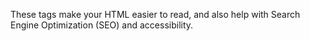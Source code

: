 These tags make your HTML easier to read, and also help with Search Engine Optimization (SEO) and accessibility.
